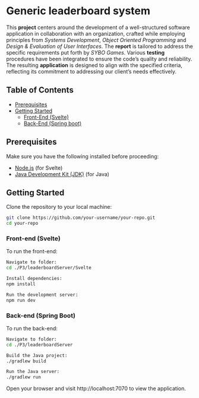 # **Generic leaderboard system**

This **project** centers around the development of a well-structured software application in collaboration with an organization, crafted while employing
principles from _Systems Development_, _Object Oriented Programming_ and _Design & Evaluation of User Interfaces_. The **report** is tailored to address the specific
requirements put forth by _SYBO Games_. Various **testing** procedures have been integrated to ensure the code’s quality and reliability. The resulting **application** is 
designed to align with the specified criteria, reflecting its commitment to addressing our client’s needs effectively.


## Table of Contents

- [Prerequisites](#prerequisites)
- [Getting Started](#getting-started)
  - [Front-End (Svelte)](#front-end-svelte)
  - [Back-End (Spring boot)](#back-end-java-server)

## Prerequisites

Make sure you have the following installed before proceeding:

- [Node.js](https://nodejs.org/) (for Svelte)
- [Java Development Kit (JDK)](https://www.oracle.com/java/technologies/javase-downloads.html) (for Java)

## Getting Started

Clone the repository to your local machine:

```bash
git clone https://github.com/your-username/your-repo.git
cd your-repo
```

### Front-end (Svelte)
To run the front-end:
```bash
Navigate to folder:
cd ./P3/leaderboardServer/Svelte

Install dependencies:
npm install

Run the development server:
npm run dev
```
### Back-end (Spring Boot)
To run the back-end:
```bash
Navigate to folder:
cd ./P3/leaderboardServer

Build the Java project:
./gradlew build

Run the Java server:
./gradlew run
```
Open your browser and visit http://localhost:7070 to view the application.



